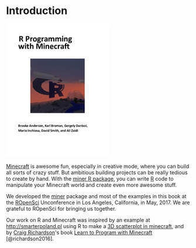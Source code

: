 # Introduction

<img src="cover_sm.png"/>

[Minecraft](https://minecraft.net) is awesome fun, especially in
creative mode, where you can build all sorts of crazy stuff. But
ambitious building projects can be really tedious to create by hand.
With the [miner R package](https://github.com/ropenscilabs/miner), you
can write [R](https://www.r-project.org) code to manipulate your
Minecraft world and create even more awesome stuff.

We developed the [miner](https://github.com/ROpenSciLabs/miner)
package and most of the examples in this book at the
[ROpenSci](https://ropensci.org) Unconference in Los Angeles,
California, in May, 2017. We are grateful to ROpenSci for bringing us
together.

Our work on R and Minecraft was inspired by an example at
<http://smarterpoland.pl> using R to make a [3D scatterplot in
minecraft](http://smarterpoland.pl/index.php/2016/09/minecharts-1-minecraft-r-edgar-andersons-iris-data/),
and by [Craig Richardson](https://twitter.com/craigargh)'s book [Learn
to Program with
Minecraft](https://www.nostarch.com/programwithminecraft) [@richardson2016].
